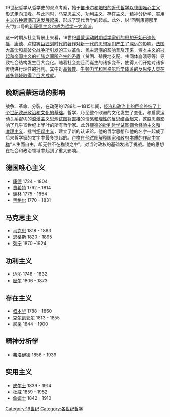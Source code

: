 19世纪哲学从哲学史的观点考察，始于[笛卡尔和](../Page/笛卡尔.md "wikilink")[培根的近代哲学以](../Page/培根.md "wikilink")[德国唯心主义形式走向顶峰](../Page/德国唯心主义.md "wikilink")。与此同时，[马克思主义](../Page/马克思主义.md "wikilink")、[功利主义](../Page/功利主义.md "wikilink")、[存在主义](../Page/存在主义.md "wikilink")、[精神分析学](../Page/精神分析学.md "wikilink")、[实用主义各种思潮迅速发展起来](../Page/实用主义.md "wikilink")，形成了现代哲学的起点。此外，以“回到康德那里去”为口号的[新康德主义也成为哲学一大流派](../Page/新康德主义.md "wikilink")。

这一时期从社会背景上来看，18世纪[启蒙运动时期哲学家们的思想开始迅速传播](../Page/启蒙运动.md "wikilink")，[康德](../Page/伊曼努尔·康德.md "wikilink")、[卢梭等巨匠划时代的著作对新一代的思想家们产生了深远的影响](../Page/让-雅克·卢梭.md "wikilink")。[法国大革命和](../Page/法国大革命.md "wikilink")[拿破仑战争所引发的](../Page/拿破仑战争.md "wikilink")[工业革命](../Page/工业革命.md "wikilink")、[民主思潮的影响普及开来](../Page/民主.md "wikilink")，[资本主义的兴起和](../Page/资本主义.md "wikilink")[帝国主义的扩张之间所产生的矛盾](../Page/帝国主义.md "wikilink")（贫困、殖民地支配、共同体崩溃等等）导致社会结构发生巨大变化。随着社会变迁而诞生的诸多变革，使得人们开始对诸多传统进行理性的批判。其中对[基督教](../Page/基督教.md "wikilink")、[牛顿力学和](../Page/牛顿力学.md "wikilink")[黑格尔哲学体系的反思使人类在诸多领域取得了巨大成就](../Page/黑格尔.md "wikilink")。

## 晚期启蒙运动的影响

战争、革命、分裂，在动荡的1789年－1815年间，[经济和](../Page/经济.md "wikilink")[政治上的巨变终结了上个世纪欧洲政治和](../Page/政治.md "wikilink")[文化的基础](../Page/文化.md "wikilink")。哲学，乃至整个欧洲的文化发生了变化。和启蒙运动关系密切的[浪漫主义思潮试图将直接的情感和理性的反思结合起来](../Page/浪漫主义.md "wikilink")，这股思潮影响了几乎19世纪上半叶的所有哲学家。此外[康德的批判哲学试图调合](../Page/伊曼努尔·康德.md "wikilink")[经验主义和](../Page/经验主义.md "wikilink")[唯理主义](../Page/唯理主义.md "wikilink")，批判[怀疑主义](../Page/怀疑主义.md "wikilink")，建立了新的认识论。他的哲学思想和他的名字一起成了后来哲学家的文字中最多提起的。[卢梭在他试图解释国家和政府本质的作品中宣称](../Page/让-雅克·卢梭.md "wikilink")“人生而自由，却无往不在枷锁之中”，对当时政权的基础发出了挑战。他的思想在社会和政治领域中起到了重大影响。

## 德国唯心主义

  - [康德](../Page/伊曼努尔·康德.md "wikilink") 1724 - 1804
  - [费希特](../Page/费希特.md "wikilink") 1762 - 1814
  - [谢林](../Page/谢林.md "wikilink") 1775 - 1854
  - [黑格尔](../Page/黑格尔.md "wikilink") 1770 - 1831

## 马克思主义

  - [马克思](../Page/马克思.md "wikilink") 1818 - 1883
  - [恩格斯](../Page/恩格斯.md "wikilink") 1820 - 1895
  - [列宁](../Page/列宁.md "wikilink") 1870 –1924

## 功利主义

  - [边沁](../Page/边沁.md "wikilink") 1748 - 1832
  - [密尔](../Page/约翰·斯图尔特·密尔.md "wikilink") 1806 - 1873

## 存在主义

  - [叔本华](../Page/叔本华.md "wikilink") 1788 - 1860
  - [克尔凯郭尔](../Page/克尔凯郭尔.md "wikilink") 1813 - 1855
  - [尼采](../Page/尼采.md "wikilink") 1844 - 1900

## 精神分析学

  - [弗洛伊德](../Page/西格蒙德·弗洛伊德.md "wikilink") 1856 - 1939

## 实用主义

  - [皮尔士](../Page/皮尔士.md "wikilink") 1839 - 1914
  - [杜威](../Page/约翰·杜威.md "wikilink") 1859 - 1952
  - [詹姆士](../Page/威廉·詹姆士.md "wikilink") 1842 - 1910

[Category:19世纪](https://zh.wikipedia.org/wiki/Category:19世纪 "wikilink")
[Category:各世纪哲学](https://zh.wikipedia.org/wiki/Category:各世纪哲学 "wikilink")